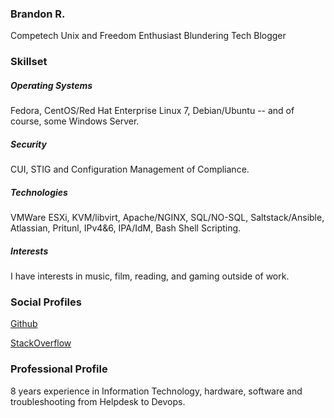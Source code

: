 ### Brandon R.

Competech 
Unix and Freedom Enthusiast
Blundering Tech Blogger

### Skillset

##### Operating Systems 
Fedora, CentOS/Red Hat Enterprise Linux 7, Debian/Ubuntu -- and of course, some Windows Server. 
##### Security 
CUI, STIG and Configuration Management of Compliance. 
##### Technologies 
VMWare ESXi, KVM/libvirt, Apache/NGINX, SQL/NO-SQL, Saltstack/Ansible, Atlassian, Pritunl, IPv4&6, IPA/IdM, Bash Shell Scripting. 
##### Interests 
I have interests in music, film, reading, and gaming outside of work.

### Social Profiles

   [Github](https://github.com/techwwwyzzerd/)
    
   [StackOverflow](https://stackoverflow.com/users/11984824/techwwwyzzerd)

### Professional Profile

8 years experience in Information Technology, hardware, software and troubleshooting from Helpdesk to Devops. 
